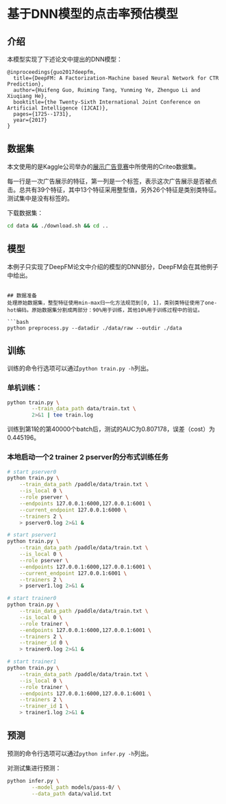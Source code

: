 
# 基于DNN模型的点击率预估模型

## 介绍
本模型实现了下述论文中提出的DNN模型：

```text
@inproceedings{guo2017deepfm,
  title={DeepFM: A Factorization-Machine based Neural Network for CTR Prediction},
  author={Huifeng Guo, Ruiming Tang, Yunming Ye, Zhenguo Li and Xiuqiang He},
  booktitle={the Twenty-Sixth International Joint Conference on Artificial Intelligence (IJCAI)},
  pages={1725--1731},
  year={2017}
}
```

## 数据集
本文使用的是Kaggle公司举办的[展示广告竞赛](https://www.kaggle.com/c/criteo-display-ad-challenge/)中所使用的Criteo数据集。

每一行是一次广告展示的特征，第一列是一个标签，表示这次广告展示是否被点击。总共有39个特征，其中13个特征采用整型值，另外26个特征是类别类特征。测试集中是没有标签的。

下载数据集：
```bash
cd data && ./download.sh && cd ..
```

## 模型
本例子只实现了DeepFM论文中介绍的模型的DNN部分，DeepFM会在其他例子中给出。

```

## 数据准备
处理原始数据集，整型特征使用min-max归一化方法规范到[0, 1]，类别类特征使用了one-hot编码。原始数据集分割成两部分：90%用于训练，其他10%用于训练过程中的验证。

```bash
python preprocess.py --datadir ./data/raw --outdir ./data
```

## 训练
训练的命令行选项可以通过`python train.py -h`列出。

### 单机训练：
```bash
python train.py \
        --train_data_path data/train.txt \
        2>&1 | tee train.log
```

训练到第1轮的第40000个batch后，测试的AUC为0.807178，误差（cost）为0.445196。

### 本地启动一个2 trainer 2 pserver的分布式训练任务

```bash
# start pserver0
python train.py \
    --train_data_path /paddle/data/train.txt \
    --is_local 0 \
    --role pserver \
    --endpoints 127.0.0.1:6000,127.0.0.1:6001 \
    --current_endpoint 127.0.0.1:6000 \
    --trainers 2 \
    > pserver0.log 2>&1 &

# start pserver1
python train.py \
    --train_data_path /paddle/data/train.txt \
    --is_local 0 \
    --role pserver \
    --endpoints 127.0.0.1:6000,127.0.0.1:6001 \
    --current_endpoint 127.0.0.1:6001 \
    --trainers 2 \
    > pserver1.log 2>&1 &

# start trainer0
python train.py \
    --train_data_path /paddle/data/train.txt \
    --is_local 0 \
    --role trainer \
    --endpoints 127.0.0.1:6000,127.0.0.1:6001 \
    --trainers 2 \
    --trainer_id 0 \
    > trainer0.log 2>&1 &

# start trainer1
python train.py \
    --train_data_path /paddle/data/train.txt \
    --is_local 0 \
    --role trainer \
    --endpoints 127.0.0.1:6000,127.0.0.1:6001 \
    --trainers 2 \
    --trainer_id 1 \
    > trainer1.log 2>&1 &
```

## 预测
预测的命令行选项可以通过`python infer.py -h`列出。

对测试集进行预测：
```bash
python infer.py \
        --model_path models/pass-0/ \
        --data_path data/valid.txt
```
